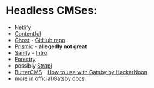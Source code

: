 # Headless CMSes:

- [Netlify](https://www.netlifycms.org/)
- [Contentful](https://www.contentful.com/)
- [Ghost](https://ghost.org/) - [GitHub repo](https://github.com/TryGhost/Ghost)
- [Prismic](https://prismic.io/) - **allegedly not great**
- [Sanity](https://www.sanity.io/) - [Intro](https://react.christmas/2019/6)
- [Forestry](https://forestry.io/)
- possibly [Strapi](https://strapi.io/)
- [ButterCMS](https://buttercms.com/) - [How to use with Gatsby by HackerNoon](https://hackernoon.com/how-to-use-gatsby-with-a-headless-cms-ba365bb77733)
- [more in official Gatsby docs](https://www.gatsbyjs.org/docs/headless-cms/)
